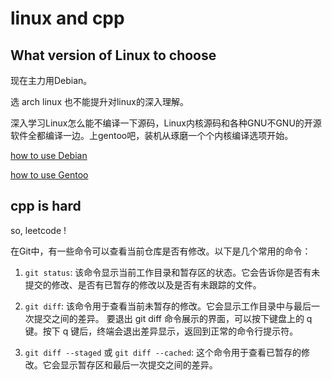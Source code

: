 # linux and cpp

## What version of Linux to choose
现在主力用Debian。

选 arch linux 也不能提升对linux的深入理解。

深入学习Linux怎么能不编译一下源码，Linux内核源码和各种GNU不GNU的开源软件全都编译一边。​上gentoo吧，装机从琢磨一个个内核编译选项开始。

[how to use Debian](./file/how%20to%20use%20debian.md)

[how to use Gentoo](./files/how%20to%20use%20Gentoo.md)

## cpp is hard
so, leetcode !

在Git中，有一些命令可以查看当前仓库是否有修改。以下是几个常用的命令：

1. `git status`: 该命令显示当前工作目录和暂存区的状态。它会告诉你是否有未提交的修改、是否有已暂存的修改以及是否有未跟踪的文件。

2. `git diff`: 该命令用于查看当前未暂存的修改。它会显示工作目录中与最后一次提交之间的差异。
要退出 git diff 命令展示的界面，可以按下键盘上的 q 键。按下 q 键后，终端会退出差异显示，返回到正常的命令行提示符。
3. `git diff --staged` 或 `git diff --cached`: 这个命令用于查看已暂存的修改。它会显示暂存区和最后一次提交之间的差异。